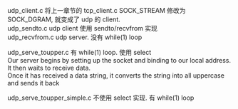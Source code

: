 udp_client.c                将上一章节的 tcp_client.c SOCK_STREAM 修改为 SOCK_DGRAM, 就变成了 udp 的 client.  
udp_sendto.c                udp client 使用 sendto/recvfrom 实现  
udp_recvfrom.c              udp server. 没有 while(1) loop  

udp_serve_toupper.c         有 while(1) loop. 使用 select  
    Our server begins by setting up the socket and binding to our local address.  
    It then waits to receive data.  
    Once it has received a data string, it converts the string into all uppercase and sends it back  

udp_serve_toupper_simple.c  不使用 select 实现. 有 while(1) loop  

